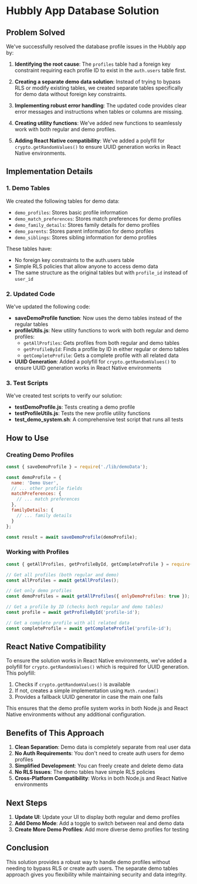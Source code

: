 # Hubbly App Database Solution

## Problem Solved

We've successfully resolved the database profile issues in the Hubbly app by:

1. **Identifying the root cause**: The `profiles` table had a foreign key constraint requiring each profile ID to exist in the `auth.users` table first.

2. **Creating a separate demo data solution**: Instead of trying to bypass RLS or modify existing tables, we created separate tables specifically for demo data without foreign key constraints.

3. **Implementing robust error handling**: The updated code provides clear error messages and instructions when tables or columns are missing.

4. **Creating utility functions**: We've added new functions to seamlessly work with both regular and demo profiles.

5. **Adding React Native compatibility**: We've added a polyfill for `crypto.getRandomValues()` to ensure UUID generation works in React Native environments.

## Implementation Details

### 1. Demo Tables

We created the following tables for demo data:

- `demo_profiles`: Stores basic profile information
- `demo_match_preferences`: Stores match preferences for demo profiles
- `demo_family_details`: Stores family details for demo profiles
- `demo_parents`: Stores parent information for demo profiles
- `demo_siblings`: Stores sibling information for demo profiles

These tables have:
- No foreign key constraints to the auth.users table
- Simple RLS policies that allow anyone to access demo data
- The same structure as the original tables but with `profile_id` instead of `user_id`

### 2. Updated Code

We've updated the following code:

- **saveDemoProfile function**: Now uses the demo tables instead of the regular tables
- **profileUtils.js**: New utility functions to work with both regular and demo profiles:
  - `getAllProfiles`: Gets profiles from both regular and demo tables
  - `getProfileById`: Finds a profile by ID in either regular or demo tables
  - `getCompleteProfile`: Gets a complete profile with all related data
- **UUID Generation**: Added a polyfill for `crypto.getRandomValues()` to ensure UUID generation works in React Native environments

### 3. Test Scripts

We've created test scripts to verify our solution:

- **testDemoProfile.js**: Tests creating a demo profile
- **testProfileUtils.js**: Tests the new profile utility functions
- **test_demo_system.sh**: A comprehensive test script that runs all tests

## How to Use

### Creating Demo Profiles

```javascript
const { saveDemoProfile } = require('./lib/demoData');

const demoProfile = {
  name: 'Demo User',
  // ... other profile fields
  matchPreferences: {
    // ... match preferences
  },
  familyDetails: {
    // ... family details
  }
};

const result = await saveDemoProfile(demoProfile);
```

### Working with Profiles

```javascript
const { getAllProfiles, getProfileById, getCompleteProfile } = require('./lib/profileUtils');

// Get all profiles (both regular and demo)
const allProfiles = await getAllProfiles();

// Get only demo profiles
const demoProfiles = await getAllProfiles({ onlyDemoProfiles: true });

// Get a profile by ID (checks both regular and demo tables)
const profile = await getProfileById('profile-id');

// Get a complete profile with all related data
const completeProfile = await getCompleteProfile('profile-id');
```

## React Native Compatibility

To ensure the solution works in React Native environments, we've added a polyfill for `crypto.getRandomValues()` which is required for UUID generation. This polyfill:

1. Checks if `crypto.getRandomValues()` is available
2. If not, creates a simple implementation using `Math.random()`
3. Provides a fallback UUID generator in case the main one fails

This ensures that the demo profile system works in both Node.js and React Native environments without any additional configuration.

## Benefits of This Approach

1. **Clean Separation**: Demo data is completely separate from real user data
2. **No Auth Requirements**: You don't need to create auth users for demo profiles
3. **Simplified Development**: You can freely create and delete demo data
4. **No RLS Issues**: The demo tables have simple RLS policies
5. **Cross-Platform Compatibility**: Works in both Node.js and React Native environments

## Next Steps

1. **Update UI**: Update your UI to display both regular and demo profiles
2. **Add Demo Mode**: Add a toggle to switch between real and demo data
3. **Create More Demo Profiles**: Add more diverse demo profiles for testing

## Conclusion

This solution provides a robust way to handle demo profiles without needing to bypass RLS or create auth users. The separate demo tables approach gives you flexibility while maintaining security and data integrity.
